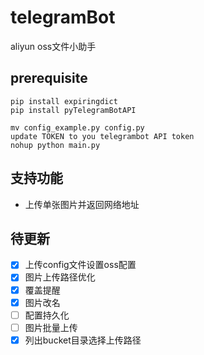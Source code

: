# telegramBot

aliyun oss文件小助手

## prerequisite

```
pip install expiringdict
pip install pyTelegramBotAPI
```

```
mv config_example.py config.py
update TOKEN to you telegrambot API token
nohup python main.py
```

## 支持功能

- 上传单张图片并返回网络地址

## 待更新

- [x] 上传config文件设置oss配置
- [x] 图片上传路径优化
- [x] 覆盖提醒
- [x] 图片改名
- [ ] 配置持久化
- [ ] 图片批量上传
- [x] 列出bucket目录选择上传路径
